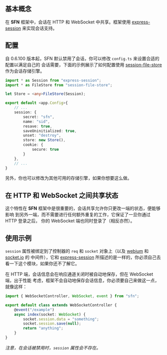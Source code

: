 <!-- title: 会话; order: 8 -->
## 基本概念

在 **SFN** 框架中，会话在 HTTP 和 WebSocket 中共享。框架使用 
[express-session](https://www.npmjs.com/package/express-session) 来实现会话支持。

## 配置

自 0.6.100 版本起，SFN 默认禁用了会话，你可以修改 `config.ts` 来设置合适的配置以满足自己的
会话需要，下面的示例展示了如何配置使用 
[session-file-store](https://www.npmjs.com/package/session-file-store)
作为会话存储引擎。

```typescript
import * as Session from "express-session";
import * as FileStore from "session-file-store";

let Store = <any>FileStore(Session);

export default <app.Config>{
    // ... 
    session: {
        secret: "sfn",
        name: "sid",
        resave: true,
        saveUninitialized: true,
        unset: "destroy",
        store: new Store(),
        cookie: {
            secure: true
        }
    },
    // ...
}
```

另外，你也可以修改为其他可用的存储引擎，如果你想要这么做。

## 在 HTTP 和 WebSocket 之间共享状态

这个特性在 **SFN** 框架中是很重要的，会话共享允许你只更改一端的状态，便能够影响
到另外一端，而不需要进行任何额外重复的工作，它保证了一旦你通过 HTTP 登录之后，
你的 WebSocket 端也同时登录了（相反亦然）。

## 使用示例

`session` 属性被绑定到了控制器的 `req` 和 `socket` 对象上（以及 
[webium](https://github.com/hyurl/webium) 和 [socket.io](https://socket.io) 的
中间件），它和 [express-session](https://www.npmjs.com/package/express-session) 
所描述的是一样的，你必须自己去看一下这个模块，如果你还不了解它。

在 HTTP 端，会话信息会在响应通道关闭时被自动地保存，但在 WebSocket 端，出于性能
考虑，框架不会自动地保存会话信息，你必须要自己来做这一点，就像这样：

```typescript
import { WebSocketController, WebSocket, event } from "sfn";

export default class extends WebSocketController {
    @event("/example")
    async index(socket: WebSocket) {
        socket.session.data = "something";
        socket.session.save(null);
        return "anything";
    }
}
```

*注意，在会话被禁用时，`session` 属性会不存在。*